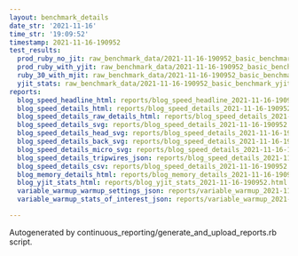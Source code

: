 ```yaml
---
layout: benchmark_details
date_str: '2021-11-16'
time_str: '19:09:52'
timestamp: 2021-11-16-190952
test_results:
  prod_ruby_no_jit: raw_benchmark_data/2021-11-16-190952_basic_benchmark_prod_ruby_no_jit.json
  prod_ruby_with_yjit: raw_benchmark_data/2021-11-16-190952_basic_benchmark_prod_ruby_with_yjit.json
  ruby_30_with_mjit: raw_benchmark_data/2021-11-16-190952_basic_benchmark_ruby_30_with_mjit.json
  yjit_stats: raw_benchmark_data/2021-11-16-190952_basic_benchmark_yjit_stats.json
reports:
  blog_speed_headline_html: reports/blog_speed_headline_2021-11-16-190952.html
  blog_speed_details_html: reports/blog_speed_details_2021-11-16-190952.html
  blog_speed_details_raw_details_html: reports/blog_speed_details_2021-11-16-190952.raw_details.html
  blog_speed_details_svg: reports/blog_speed_details_2021-11-16-190952.svg
  blog_speed_details_head_svg: reports/blog_speed_details_2021-11-16-190952.head.svg
  blog_speed_details_back_svg: reports/blog_speed_details_2021-11-16-190952.back.svg
  blog_speed_details_micro_svg: reports/blog_speed_details_2021-11-16-190952.micro.svg
  blog_speed_details_tripwires_json: reports/blog_speed_details_2021-11-16-190952.tripwires.json
  blog_speed_details_csv: reports/blog_speed_details_2021-11-16-190952.csv
  blog_memory_details_html: reports/blog_memory_details_2021-11-16-190952.html
  blog_yjit_stats_html: reports/blog_yjit_stats_2021-11-16-190952.html
  variable_warmup_warmup_settings_json: reports/variable_warmup_2021-11-16-190952.warmup_settings.json
  variable_warmup_stats_of_interest_json: reports/variable_warmup_2021-11-16-190952.stats_of_interest.json

---
```

Autogenerated by continuous_reporting/generate_and_upload_reports.rb script.
